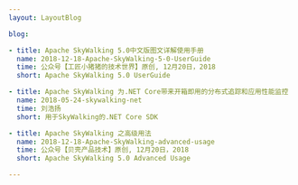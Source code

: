 ```yaml
---
layout: LayoutBlog

blog: 

- title: Apache SkyWalking 5.0中文版图文详解使用手册
  name: 2018-12-18-Apache-SkyWalking-5-0-UserGuide
  time: 公众号【工匠小猪猪的技术世界】原创, 12月20日，2018
  short: Apache SkyWalking 5.0 UserGuide

- title: Apache SkyWalking 为.NET Core带来开箱即用的分布式追踪和应用性能监控
  name: 2018-05-24-skywalking-net
  time: 刘浩扬
  short: 用于SkyWalking的.NET Core SDK

- title: Apache SkyWalking 之高级用法
  name: 2018-12-18-Apache-SkyWalking-advanced-usage
  time: 公众号【贝壳产品技术】原创, 12月20日，2018
  short: Apache SkyWalking 5.0 Advanced Usage

---
```

